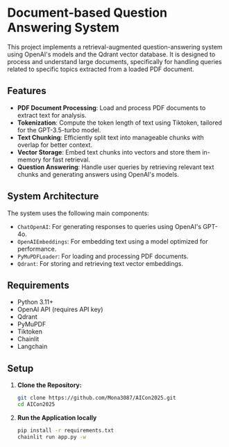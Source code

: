 # Document-based Question Answering System

This project implements a retrieval-augmented question-answering system using OpenAI's models and the Qdrant vector database. It is designed to process and understand large documents, specifically for handling queries related to specific topics extracted from a loaded PDF document.

## Features

- **PDF Document Processing**: Load and process PDF documents to extract text for analysis.
- **Tokenization**: Compute the token length of text using Tiktoken, tailored for the GPT-3.5-turbo model.
- **Text Chunking**: Efficiently split text into manageable chunks with overlap for better context.
- **Vector Storage**: Embed text chunks into vectors and store them in-memory for fast retrieval.
- **Question Answering**: Handle user queries by retrieving relevant text chunks and generating answers using OpenAI's models.

## System Architecture

The system uses the following main components:
- `ChatOpenAI`: For generating responses to queries using OpenAI's GPT-4o.
- `OpenAIEmbeddings`: For embedding text using a model optimized for performance.
- `PyMuPDFLoader`: For loading and processing PDF documents.
- `Qdrant`: For storing and retrieving text vector embeddings.

## Requirements

- Python 3.11+
- OpenAI API (requires API key)
- Qdrant
- PyMuPDF
- Tiktoken
- Chainlit
- Langchain

## Setup

1. **Clone the Repository:**
   ```bash
   git clone https://github.com/Mona3087/AICon2025.git
   cd AICon2025

2. **Run the Application locally**
   ```bash
   pip install -r requirements.txt
   chainlit run app.py -w
